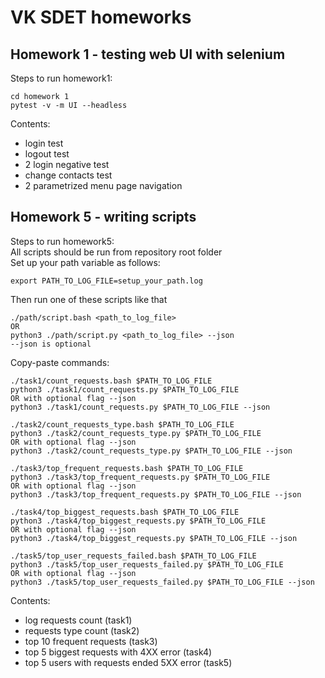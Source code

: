 # VK SDET homeworks

## Homework 1 - testing web UI with selenium
Steps to run homework1:
```
cd homework 1
pytest -v -m UI --headless
```

Contents:
- login test
- logout test
- 2 login negative test
- change contacts test
- 2 parametrized menu page navigation


## Homework 5 - writing scripts
Steps to run homework5:  
All scripts should be run from repository root folder  
Set up your path variable as follows:
```
export PATH_TO_LOG_FILE=setup_your_path.log
```
Then run one of these scripts like that

```
./path/script.bash <path_to_log_file>
OR
python3 ./path/script.py <path_to_log_file> --json
--json is optional
```

Copy-paste commands:
```
./task1/count_requests.bash $PATH_TO_LOG_FILE
python3 ./task1/count_requests.py $PATH_TO_LOG_FILE
OR with optional flag --json
python3 ./task1/count_requests.py $PATH_TO_LOG_FILE --json

./task2/count_requests_type.bash $PATH_TO_LOG_FILE
python3 ./task2/count_requests_type.py $PATH_TO_LOG_FILE
OR with optional flag --json
python3 ./task2/count_requests_type.py $PATH_TO_LOG_FILE --json

./task3/top_frequent_requests.bash $PATH_TO_LOG_FILE
python3 ./task3/top_frequent_requests.py $PATH_TO_LOG_FILE
OR with optional flag --json
python3 ./task3/top_frequent_requests.py $PATH_TO_LOG_FILE --json

./task4/top_biggest_requests.bash $PATH_TO_LOG_FILE
python3 ./task4/top_biggest_requests.py $PATH_TO_LOG_FILE
OR with optional flag --json
python3 ./task4/top_biggest_requests.py $PATH_TO_LOG_FILE --json

./task5/top_user_requests_failed.bash $PATH_TO_LOG_FILE
python3 ./task5/top_user_requests_failed.py $PATH_TO_LOG_FILE
OR with optional flag --json
python3 ./task5/top_user_requests_failed.py $PATH_TO_LOG_FILE --json
```


Contents:
- log requests count (task1)
- requests type count (task2)
- top 10 frequent requests (task3)
- top 5 biggest requests with 4XX error (task4)
- top 5 users with requests ended 5XX error (task5)

